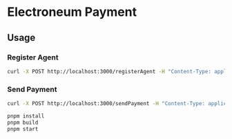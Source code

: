 # Electroneum Payment

## Usage

### Register Agent

```bash
curl -X POST http://localhost:3000/registerAgent -H "Content-Type: application/json" -d '{"agentId": "0x452eca33ed73b14f31f698467e9618dfee5f461d", "budget": "100"}'
```

### Send Payment

```bash
curl -X POST http://localhost:3000/sendPayment -H "Content-Type: application/json" -d '{"agentId": "0x452eca33ed73b14f31f698467e9618dfee5f461d", "destination": "0x5032F73A75480830685cd71a9542ECE9959D8dfF", "amount": "1"}'
```

```bash
pnpm install
pnpm build
pnpm start
```
